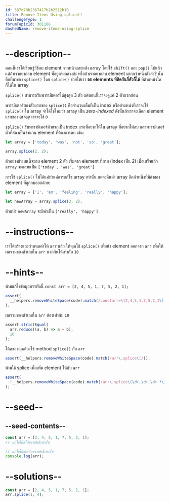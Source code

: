 ```yaml
---
id: 587d78b2367417b2b2512b10
title: Remove Items Using splice()
challengeType: 1
forumTopicId: 301166
dashedName: remove-items-using-splice
---
```


# --description--

ตอนนี้เราได้เรียนรู้วิธีลบ element จากหน้าและหลัง array โดยใช้ `shift()` และ `pop()` ไปแล้ว แต่ถ้าเราอยากลบ element ที่อยู่ตรงกลางล่ะ หรือถ้าเราอยากลบ element มากกว่าหนึ่งตัวล่ะ? นั่นคือที่มาของ `splice()` โดย `splice()` ช่วยให้เรา **ลบ elements ที่ติดกันกี่ตัวก็ได้** ที่ตำแหน่งใดก็ได้ใน array

`splice()` สามารถรับพารามิเตอร์ได้สูงสุด 3 ตัว แต่ตอนนี้เราจะดูแค่ 2 ตัวแรกก่อน 

พารามิเตอร์สองตัวแรกของ `splice()` คือจำนวนเต็มที่เป็น index หรือตำแหน่งที่เราจะใช้ ` splice()` ใน array จำได้ใช่ไหมว่า array เป็น *zero-indexed* ดังนั้นถ้าเราจะเลือก element แรกของ array เราจะใช้ `0` 

`splice()` รับพารามิเตอร์ตัวแรกเป็น index แรกที่อยากให้ใน array ที่อยากให้ลบ และพารามิเตอร์ตัวที่สองเป็นจำนวน element ที่ต้องการลบ เช่น:

```js
let array = ['today', 'was', 'not', 'so', 'great'];

array.splice(2, 2);
```

ตัวอย่างข้างบนนี้จะลบ element 2 ตัว เริ่มจาก element ที่สาม (index เป็น 2) เมื่อเสร็จแล้ว `array` จะกลายเป็น `['today', 'was', 'great']`

การใช้ `splice()` ไม่ได้แค่ทำแค่การแก้ไข array เท่านั้น แต่จะคืนค่า array อีกตัวหนึ่งที่มีค่าของ element ที่ถูกลบออกด้วย:

```js
let array = ['I', 'am', 'feeling', 'really', 'happy'];

let newArray = array.splice(3, 2);
```

ตัวแปร `newArray` จะมีค่าเป็น `['really', 'happy']`

# --instructions--

เราได้สร้างและกำหนดค่าให้ `arr` แล้ว ให้คุณใช้ `splice()` เพื่อนำ element ออกจาก `arr` เพื่อให้ผลรวมของตัวเลขใน `arr` บวกกันได้เท่ากับ `10`

# --hints--

ห้ามแก้ไขข้อมูลบรรทัดนี้ `const arr = [2, 4, 5, 1, 7, 5, 2, 1];`

```js
assert(
  __helpers.removeWhiteSpace(code).match(/constarr=\[2,4,5,1,7,5,2,1\];?/)
);
```

ผลรวมของตัวเลขใน `arr` ต้องเท่ากับ `10`

```js
assert.strictEqual(
  arr.reduce((a, b) => a + b),
  10
);
```

โค้ดของคุณต้องใช้ method `splice()` กับ `arr`

```js
assert(__helpers.removeWhiteSpace(code).match(/arr\.splice\(/));
```

ห้ามใช้ splice เพื่อเพิ่ม element ให้กับ `arr`

```js
assert(
  !__helpers.removeWhiteSpace(code).match(/arr\.splice\(\d+,\d+,\d+.*\)/g)
);
```

# --seed--

## --seed-contents--

```js
const arr = [2, 4, 5, 1, 7, 5, 2, 1];
// แก้ไขโค้ดใต้บรรทัดนี้เท่านั้น

// แก้ไขโค้ดเหนือบรรทัดนี้เท่านั้น
console.log(arr);
```

# --solutions--

```js
const arr = [2, 4, 5, 1, 7, 5, 2, 1];
arr.splice(1, 4);
```
